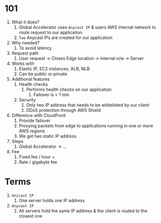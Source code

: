 
# 101

1. What it does?
   1. Global Accelerator uses `Anycast IP` & users AWS internal network to route request to our application
   2. `Two` Anycast IPs are created for our application
2. Why needed?
   1. To avoid latency
3. Request path
   1. User request -> Closes Edge location -> internal n/w -> Server
4. Works with
   1. Elastic IP, EC2 instances, ALB, NLB
   2. Can be public or private
5. Additional features
   1. Health checks
      1. Performs health checks on our application
         1. Failover is < 1 min
   2. Security
      1. Only two IP address that needs to be whitelisted by our client
      2. DDoS protection through AWS Shield
6. Difference with CloudFront
   1. Provide failover
   2. Proxying packets from edge to applications running in one or more AWS regions
   3. We get two static IP address
7. Steps
   1. Global Accelerator -> ...
8. Fee
   1. Fixed fee / hour +
   2. Rate / gigabyte fee
       

   
# Terms

1. `Unicast IP`
   1. One server holds one IP address
2. `Anycast IP`
   1. All servers hold the same IP address & the client is routed to the closest one